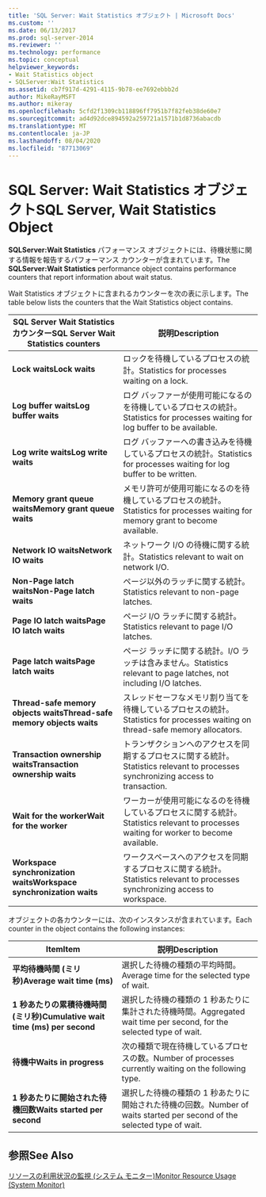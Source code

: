 ```yaml
---
title: 'SQL Server: Wait Statistics オブジェクト | Microsoft Docs'
ms.custom: ''
ms.date: 06/13/2017
ms.prod: sql-server-2014
ms.reviewer: ''
ms.technology: performance
ms.topic: conceptual
helpviewer_keywords:
- Wait Statistics object
- SQLServer:Wait Statistics
ms.assetid: cb7f917d-4291-4115-9b78-ee7692ebbb2d
author: MikeRayMSFT
ms.author: mikeray
ms.openlocfilehash: 5cfd2f1309cb118896ff7951b7f82feb38de60e7
ms.sourcegitcommit: ad4d92dce894592a259721a1571b1d8736abacdb
ms.translationtype: MT
ms.contentlocale: ja-JP
ms.lasthandoff: 08/04/2020
ms.locfileid: "87713069"
---
```

# <a name="sql-server-wait-statistics-object"></a><span data-ttu-id="1e9fd-102">SQL Server: Wait Statistics オブジェクト</span><span class="sxs-lookup"><span data-stu-id="1e9fd-102">SQL Server, Wait Statistics Object</span></span>
  <span data-ttu-id="1e9fd-103">**SQLServer:Wait Statistics** パフォーマンス オブジェクトには、待機状態に関する情報を報告するパフォーマンス カウンターが含まれています。</span><span class="sxs-lookup"><span data-stu-id="1e9fd-103">The **SQLServer:Wait Statistics** performance object contains performance counters that report information about wait status.</span></span>  
  
 <span data-ttu-id="1e9fd-104">Wait Statistics オブジェクトに含まれるカウンターを次の表に示します。</span><span class="sxs-lookup"><span data-stu-id="1e9fd-104">The table below lists the counters that the Wait Statistics object contains.</span></span>  
  
|<span data-ttu-id="1e9fd-105">SQL Server Wait Statistics カウンター</span><span class="sxs-lookup"><span data-stu-id="1e9fd-105">SQL Server Wait Statistics counters</span></span>|<span data-ttu-id="1e9fd-106">説明</span><span class="sxs-lookup"><span data-stu-id="1e9fd-106">Description</span></span>|  
|-----------------------------------------|-----------------|  
|<span data-ttu-id="1e9fd-107">**Lock waits**</span><span class="sxs-lookup"><span data-stu-id="1e9fd-107">**Lock waits**</span></span>|<span data-ttu-id="1e9fd-108">ロックを待機しているプロセスの統計。</span><span class="sxs-lookup"><span data-stu-id="1e9fd-108">Statistics for processes waiting on a lock.</span></span>|  
|<span data-ttu-id="1e9fd-109">**Log buffer waits**</span><span class="sxs-lookup"><span data-stu-id="1e9fd-109">**Log buffer waits**</span></span>|<span data-ttu-id="1e9fd-110">ログ バッファーが使用可能になるのを待機しているプロセスの統計。</span><span class="sxs-lookup"><span data-stu-id="1e9fd-110">Statistics for processes waiting for log buffer to be available.</span></span>|  
|<span data-ttu-id="1e9fd-111">**Log write waits**</span><span class="sxs-lookup"><span data-stu-id="1e9fd-111">**Log write waits**</span></span>|<span data-ttu-id="1e9fd-112">ログ バッファーへの書き込みを待機しているプロセスの統計。</span><span class="sxs-lookup"><span data-stu-id="1e9fd-112">Statistics for processes waiting for log buffer to be written.</span></span>|  
|<span data-ttu-id="1e9fd-113">**Memory grant queue waits**</span><span class="sxs-lookup"><span data-stu-id="1e9fd-113">**Memory grant queue waits**</span></span>|<span data-ttu-id="1e9fd-114">メモリ許可が使用可能になるのを待機しているプロセスの統計。</span><span class="sxs-lookup"><span data-stu-id="1e9fd-114">Statistics for processes waiting for memory grant to become available.</span></span>|  
|<span data-ttu-id="1e9fd-115">**Network IO waits**</span><span class="sxs-lookup"><span data-stu-id="1e9fd-115">**Network IO waits**</span></span>|<span data-ttu-id="1e9fd-116">ネットワーク I/O の待機に関する統計。</span><span class="sxs-lookup"><span data-stu-id="1e9fd-116">Statistics relevant to wait on network I/O.</span></span>|  
|<span data-ttu-id="1e9fd-117">**Non-Page latch waits**</span><span class="sxs-lookup"><span data-stu-id="1e9fd-117">**Non-Page latch waits**</span></span>|<span data-ttu-id="1e9fd-118">ページ以外のラッチに関する統計。</span><span class="sxs-lookup"><span data-stu-id="1e9fd-118">Statistics relevant to non-page latches.</span></span>|  
|<span data-ttu-id="1e9fd-119">**Page IO latch waits**</span><span class="sxs-lookup"><span data-stu-id="1e9fd-119">**Page IO latch waits**</span></span>|<span data-ttu-id="1e9fd-120">ページ I/O ラッチに関する統計。</span><span class="sxs-lookup"><span data-stu-id="1e9fd-120">Statistics relevant to page I/O latches.</span></span>|  
|<span data-ttu-id="1e9fd-121">**Page latch waits**</span><span class="sxs-lookup"><span data-stu-id="1e9fd-121">**Page latch waits**</span></span>|<span data-ttu-id="1e9fd-122">ページ ラッチに関する統計。I/O ラッチは含みません。</span><span class="sxs-lookup"><span data-stu-id="1e9fd-122">Statistics relevant to page latches, not including I/O latches.</span></span>|  
|<span data-ttu-id="1e9fd-123">**Thread-safe memory objects waits**</span><span class="sxs-lookup"><span data-stu-id="1e9fd-123">**Thread-safe memory objects waits**</span></span>|<span data-ttu-id="1e9fd-124">スレッドセーフなメモリ割り当てを待機しているプロセスの統計。</span><span class="sxs-lookup"><span data-stu-id="1e9fd-124">Statistics for processes waiting on thread-safe memory allocators.</span></span>|  
|<span data-ttu-id="1e9fd-125">**Transaction ownership waits**</span><span class="sxs-lookup"><span data-stu-id="1e9fd-125">**Transaction ownership waits**</span></span>|<span data-ttu-id="1e9fd-126">トランザクションへのアクセスを同期するプロセスに関する統計。</span><span class="sxs-lookup"><span data-stu-id="1e9fd-126">Statistics relevant to processes synchronizing access to transaction.</span></span>|  
|<span data-ttu-id="1e9fd-127">**Wait for the worker**</span><span class="sxs-lookup"><span data-stu-id="1e9fd-127">**Wait for the worker**</span></span>|<span data-ttu-id="1e9fd-128">ワーカーが使用可能になるのを待機しているプロセスに関する統計。</span><span class="sxs-lookup"><span data-stu-id="1e9fd-128">Statistics relevant to processes waiting for worker to become available.</span></span>|  
|<span data-ttu-id="1e9fd-129">**Workspace synchronization waits**</span><span class="sxs-lookup"><span data-stu-id="1e9fd-129">**Workspace synchronization waits**</span></span>|<span data-ttu-id="1e9fd-130">ワークスペースへのアクセスを同期するプロセスに関する統計。</span><span class="sxs-lookup"><span data-stu-id="1e9fd-130">Statistics relevant to processes synchronizing access to workspace.</span></span>|  
  
 <span data-ttu-id="1e9fd-131">オブジェクトの各カウンターには、次のインスタンスが含まれています。</span><span class="sxs-lookup"><span data-stu-id="1e9fd-131">Each counter in the object contains the following instances:</span></span>  
  
|<span data-ttu-id="1e9fd-132">Item</span><span class="sxs-lookup"><span data-stu-id="1e9fd-132">Item</span></span>|<span data-ttu-id="1e9fd-133">説明</span><span class="sxs-lookup"><span data-stu-id="1e9fd-133">Description</span></span>|  
|----------|-----------------|  
|<span data-ttu-id="1e9fd-134">**平均待機時間 (ミリ秒)**</span><span class="sxs-lookup"><span data-stu-id="1e9fd-134">**Average wait time (ms)**</span></span>|<span data-ttu-id="1e9fd-135">選択した待機の種類の平均時間。</span><span class="sxs-lookup"><span data-stu-id="1e9fd-135">Average time for the selected type of wait.</span></span>|  
|<span data-ttu-id="1e9fd-136">**1 秒あたりの累積待機時間 (ミリ秒)**</span><span class="sxs-lookup"><span data-stu-id="1e9fd-136">**Cumulative wait time (ms) per second**</span></span>|<span data-ttu-id="1e9fd-137">選択した待機の種類の 1 秒あたりに集計された待機時間。</span><span class="sxs-lookup"><span data-stu-id="1e9fd-137">Aggregated wait time per second, for the selected type of wait.</span></span>|  
|<span data-ttu-id="1e9fd-138">**待機中**</span><span class="sxs-lookup"><span data-stu-id="1e9fd-138">**Waits in progress**</span></span>|<span data-ttu-id="1e9fd-139">次の種類で現在待機しているプロセスの数。</span><span class="sxs-lookup"><span data-stu-id="1e9fd-139">Number of processes currently waiting on the following type.</span></span>|  
|<span data-ttu-id="1e9fd-140">**1 秒あたりに開始された待機回数**</span><span class="sxs-lookup"><span data-stu-id="1e9fd-140">**Waits started per second**</span></span>|<span data-ttu-id="1e9fd-141">選択した待機の種類の 1 秒あたりに開始された待機の回数。</span><span class="sxs-lookup"><span data-stu-id="1e9fd-141">Number of waits started per second of the selected type of wait.</span></span>|  
  
## <a name="see-also"></a><span data-ttu-id="1e9fd-142">参照</span><span class="sxs-lookup"><span data-stu-id="1e9fd-142">See Also</span></span>  
 [<span data-ttu-id="1e9fd-143">リソースの利用状況の監視 &#40;システム モニター&#41;</span><span class="sxs-lookup"><span data-stu-id="1e9fd-143">Monitor Resource Usage &#40;System Monitor&#41;</span></span>](monitor-resource-usage-system-monitor.md)  
  
  
